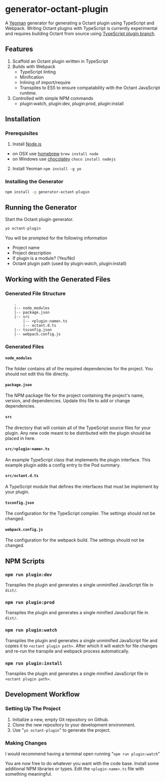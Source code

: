 # generator-octant-plugin

A [Yeoman](http://yeoman.io) generator for generating a Octant plugin using TypeScript and Webpack. Writing Octant plugins with TypeScript is currently experimental and requires building Octant from source using [TypeScript plugin branch](https://github.com/wwitzel3/octant/tree/plugin-grpc).

## Features

1. Scaffold an Octant plugin written in TypeScript
2. Builds with Webpack
   - TypeScript linting
   - Minification
   - Inlining of import/require
   - Transpiles to ES5 to ensure compatability with the Octant JavaScript runtime.
3. Controlled with simple NPM commands
   - plugin:watch, plugin:dev, plugin:prod, plugin:install

## Installation

### Prerequisites

1. Install [Node.js](http://nodejs.org)
 - on OSX use [homebrew](http://brew.sh) `brew install node`
 - on Windows use [chocolatey](https://chocolatey.org/) `choco install nodejs`

2. Install Yeoman `npm install -g yo`

### Installing the Generator

```bash
npm install -g generator-octant-plugin
```

## Running the Generator

Start the Octant plugin generator.

```bash
yo octant-plugin
```

You will be prompted for the following information
   - Project name
   - Project description
   - If plugin is a module? (Yes/No)
   - Octant plugin path (used by plugin:watch, plugin:install)

## Working with the Generated Files

### Generated File Structure

```
    .
    |-- node_modules
    |-- package.json
    |-- src
        |-- <plugin-name>.ts
        |-- octant.d.ts
    |-- tsconfig.json
    |-- webpack.config.js

```

### Generated Files

#### `node_modules`
The folder contains all of the required dependencies for the project. You should
not edit this file directly.

#### `package.json`
The NPM package file for the project containing the project's name, version,
and dependencies. Update this file to add or change dependencies.

#### `src`
The directory that will contain all of the TypeScript source files for your plugin.
Any new code meant to be distributed with the plugin should be placed in here.

#### `src/<plugin-name>.ts`
An example TypeScript class that implements the plugin interface. This example plugin
adds a config entry to the Pod summary.

#### `src/octant.d.ts`
A TypeScript module that defines the interfaces that must be implement by your plugin.

#### `tsconfig.json`
The configuration for the TypeScript compiler. The settings should not be changed.

#### `webpack.config.js`
The configuration for the webpack build. The settings should not be changed.

## NPM Scripts

### `npm run plugin:dev`
Transpiles the plugin and generates a single unminified JavaScript file in `dist/`.

### `npm run plugin:prod`
Transpiles the plugin and generates a single minified JavaScript file in `dist/`.

### `npm run plugin:watch`
Transpiles the plugin and generates a single unminified JavaScript file and copies it to `<octant plugin path>`. After which it will watch for
file changes and re-run the transpile and webpack process automatically.

### `npm run plugin:install`
Transpiles the plugin and generates a single minified JavaScript file in `<octant plugin path>`.

## Development Workflow

### Setting Up The Project

1. Initialize a new, empty Git repository on Github.
2. Clone the new repository to your development environment.
3. Use "```yo octant-plugin```" to generate the project.

### Making Changes

I would recommend having a terminal open running "```npm run plugin:watch```"

You are now free to do whatever you want with the code base. Install some additional NPM libraries or types. Edit the `<plugin-name>.ts` file with something meaningful.
